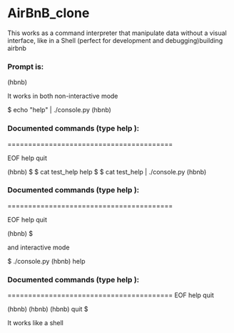 # AirBnB_clone
This works as a command interpreter that manipulate data without a visual interface, like in a Shell (perfect for development and debugging)building airbnb 

### Prompt is:
(hbnb)

It works in both non-interactive mode 

$ echo "help" | ./console.py
(hbnb)

### Documented commands (type help <topic>):
========================================

EOF  help  quit

(hbnb) 
$
$ cat test_help
help
$
$ cat test_help | ./console.py
(hbnb)

### Documented commands (type help <topic>):
========================================

EOF  help  quit

(hbnb) 
$

and interactive mode

$ ./console.py
(hbnb) help

### Documented commands (type help <topic>):
========================================
EOF  help  quit

(hbnb) 
(hbnb) 
(hbnb) quit
$

It works like a shell
